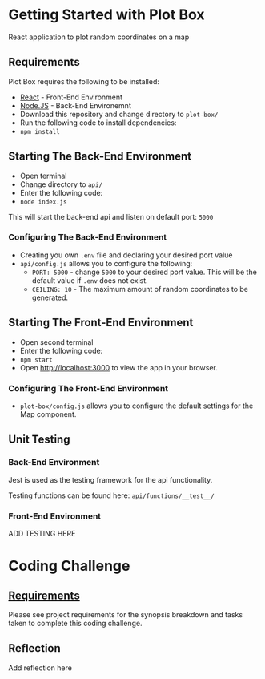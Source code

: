 # Getting Started with Plot Box

React application to plot random coordinates on a map

## Requirements
Plot Box requires the following to be installed:
- [React](https://reactjs.org/) - Front-End Environment
- [Node.JS](https://nodejs.org/en/) - Back-End Environemnt
- Download this repository and change directory to `plot-box/`
- Run the following code to install dependencies:
- `npm install`


## Starting The Back-End Environment

- Open terminal
- Change directory to `api/`
- Enter the following code:
- `node index.js`

This will start the back-end api and listen on default port: `5000`

### Configuring The Back-End Environment
- Creating you own `.env` file and declaring your desired port value
- `api/config.js` allows you to configure the following:
  - `PORT: 5000` - change `5000` to your desired port value. This will be the default value if `.env` does not exist.
  - `CEILING: 10` - The maximum amount of random coordinates to be generated.  


## Starting The Front-End Environment

- Open second terminal
- Enter the following code:
- `npm start`
- Open [http://localhost:3000](http://localhost:3000) to view the app in your browser.

### Configuring The Front-End Environment

- `plot-box/config.js` allows you to configure the default settings for the Map component.

## Unit Testing

### Back-End Environment
Jest is used as the testing framework for the api functionality.

Testing functions can be found here: `api/functions/__test__/`

### Front-End Environment

ADD TESTING HERE


# Coding Challenge

## [Requirements](planning/requirements.md)
Please see project requirements for the synopsis breakdown and tasks taken to complete this coding challenge.

## Reflection

Add reflection here


